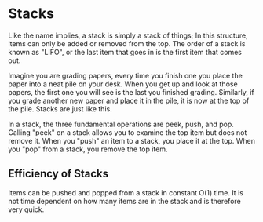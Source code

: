 # Stacks
Like the name implies, a stack is simply a stack of things; In this structure, 
items can only be added or removed from the top. The order of a stack is known as
"LIFO", or the last item that goes in is the first item that comes out.

Imagine you are grading papers, every time you finish one you place the paper
into a neat pile on your desk. When you get up and look at those papers, the first
one you will see is the last you finished grading. Similarly, if you grade another
new paper and place it in the pile, it is now at the top of the pile. Stacks are
just like this.

In a stack, the three fundamental operations are peek, push, and pop. Calling "peek"
on a stack allows you to examine the top item but does not remove it. When you "push"
an item to a stack, you place it at the top. When you "pop" from a stack, you remove
the top item.


## Efficiency of Stacks
Items can be pushed and popped from a stack in constant O(1) time. It is not time
dependent on how many items are in the stack and is therefore very quick.